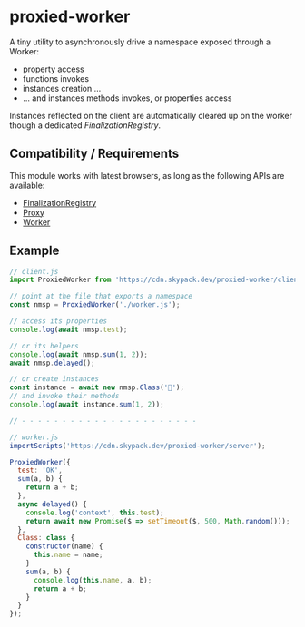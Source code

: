 # proxied-worker

A tiny utility to asynchronously drive a namespace exposed through a Worker:

  * property access
  * functions invokes
  * instances creation ...
  * ... and instances methods invokes, or properties access

Instances reflected on the client are automatically cleared up on the worker though a dedicated *FinalizationRegistry*.


## Compatibility / Requirements

This module works with latest browsers, as long as the following APIs are available:

  * [FinalizationRegistry](https://developer.mozilla.org/en-US/docs/Web/JavaScript/Reference/Global_Objects/FinalizationRegistry)
  * [Proxy](https://developer.mozilla.org/en-US/docs/Web/JavaScript/Reference/Global_Objects/Proxy)
  * [Worker](https://developer.mozilla.org/en-US/docs/Web/API/Worker/Worker)


## Example

```js
// client.js
import ProxiedWorker from 'https://cdn.skypack.dev/proxied-worker/client';

// point at the file that exports a namespace
const nmsp = ProxiedWorker('./worker.js');

// access its properties
console.log(await nmsp.test);

// or its helpers
console.log(await nmsp.sum(1, 2));
await nmsp.delayed();

// or create instances
const instance = await new nmsp.Class('🍻');
// and invoke their methods
console.log(await instance.sum(1, 2));

// - - - - - - - - - - - - - - - - - - - - - - 

// worker.js
importScripts('https://cdn.skypack.dev/proxied-worker/server');

ProxiedWorker({
  test: 'OK',
  sum(a, b) {
    return a + b;
  },
  async delayed() {
    console.log('context', this.test);
    return await new Promise($ => setTimeout($, 500, Math.random()));
  },
  Class: class {
    constructor(name) {
      this.name = name;
    }
    sum(a, b) {
      console.log(this.name, a, b);
      return a + b;
    }
  }
});
```
